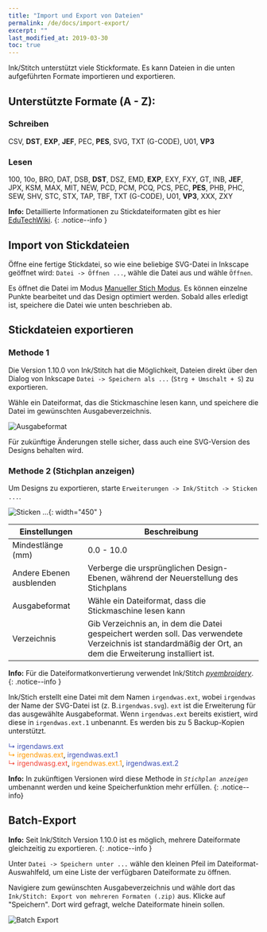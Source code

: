 ```yaml
---
title: "Import und Export von Dateien"
permalink: /de/docs/import-export/
excerpt: ""
last_modified_at: 2019-03-30
toc: true
---
```


Ink/Stitch unterstützt viele Stickformate. Es kann Dateien in die unten aufgeführten Formate importieren und exportieren.

## Unterstützte Formate (A - Z):

### Schreiben
CSV, **DST**, **EXP**, **JEF**, PEC, **PES**, SVG, TXT (G-CODE), U01, **VP3**

### Lesen
100, 10o, BRO, DAT, DSB, **DST**, DSZ, EMD, **EXP**, EXY, FXY, GT, INB, **JEF**, JPX, KSM, MAX, MIT, NEW, PCD, PCM, PCQ, PCS, PEC, **PES**, PHB, PHC, SEW, SHV, STC, STX, TAP, TBF, TXT (G-CODE), U01, **VP3**, XXX, ZXY

**Info:** Detaillierte Informationen zu Stickdateiformaten gibt es hier [EduTechWiki](http://edutechwiki.unige.ch/en/Embroidery_format).
{: .notice--info }

## Import von Stickdateien

Öffne eine fertige Stickdatei, so wie eine beliebige SVG-Datei in Inkscape geöffnet wird: `Datei -> Öffnen ...`, wähle die Datei aus und wähle `Öffnen`.

Es öffnet die Datei im Modus [Manueller Stich Modus](/docs/stitches/stroke/#manual-stitch-mode). Es können einzelne Punkte bearbeitet und das Design optimiert werden. Sobald alles erledigt ist, speichere die Datei wie unten beschrieben ab.

## Stickdateien exportieren

### Methode 1

Die Version 1.10.0 von Ink/Stitch hat die Möglichkeit, Dateien direkt über den Dialog von Inkscape `Datei -> Speichern als ...` (`Strg + Umschalt + S`) zu exportieren.

Wähle ein Dateiformat, das die Stickmaschine lesen kann, und speichere die Datei im gewünschten Ausgabeverzeichnis.

![Ausgabeformat](/assets/images/docs/en/export-selection-field.jpg)

Für zukünftige Änderungen stelle sicher, dass auch eine SVG-Version des Designs behalten wird.

### Methode 2 (Stichplan anzeigen)
Um Designs zu exportieren, starte `Erweiterungen -> Ink/Stitch -> Sticken ...`.

![Sticken ...](/assets/images/docs/en/embroider.jpg){: width="450" }

Einstellungen|Beschreibung
---|---
Mindestlänge (mm)        | 0.0 - 10.0
Andere Ebenen ausblenden | Verberge die ursprünglichen Design-Ebenen, während der Neuerstellung des Stichplans
Ausgabeformat            | Wähle ein Dateiformat, dass die Stickmaschine lesen kann
Verzeichnis              | Gib Verzeichnis an, in dem die Datei gespeichert werden soll. Das verwendete Verzeichnis ist standardmäßig der Ort, an dem die Erweiterung installiert ist.

**Info:** Für die Dateiformatkonvertierung verwendet Ink/Stitch [*pyembroidery*](https://github.com/inkstitch/pyembroidery).
{: .notice--info }

Ink/Stich erstellt eine Datei mit dem Namen `irgendwas.ext`, wobei `irgendwas` der Name der SVG-Datei ist (z. B.`irgendwas.svg`). `ext` ist die Erweiterung für das ausgewählte Ausgabeformat. Wenn `irgendwas.ext` bereits existiert, wird diese in `irgendwas.ext.1` unbenannt. Es werden bis zu 5 Backup-Kopien unterstützt.

   <span style="color: #3f51b5;">↳ irgendaws.ext</span><br/>
   <span style="color: #ff9800;">↳ irgendwas.ext</span>, <span style="color: #3f51b5;">irgendwas.ext.1</span><br/>
   <span style="color: #f44336;">↳ irgendwasg.ext</span>, <span style="color: #ff9800;">irgendwas.ext.1</span>, <span style="color: #3f51b5;">irgendwas.ext.2</span>

**Info:** In zukünftigen Versionen wird diese Methode in *`Stichplan anzeigen`* umbenannt werden und keine Speicherfunktion mehr erfüllen.
{: .notice--info}

## Batch-Export

**Info:** Seit Ink/Stitch Version 1.10.0 ist es möglich, mehrere Dateiformate gleichzeitig zu exportieren.
{: .notice--info }

Unter `Datei -> Speichern unter ...` wähle den kleinen Pfeil im Dateiformat-Auswahlfeld, um eine Liste der verfügbaren Dateiformate zu öffnen.

Navigiere zum gewünschten Ausgabeverzeichnis und wähle dort das `Ink/Stitch: Export von mehreren Formaten (.zip)` aus. Klicke auf "Speichern". Dort wird  gefragt, welche Dateiformate hinein sollen.

![Batch Export](/assets/images/docs/en/export-batch.jpg)


